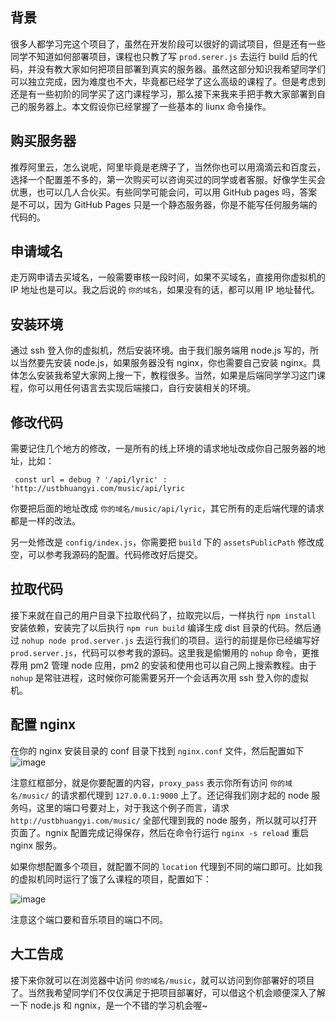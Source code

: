## 背景

很多人都学习完这个项目了，虽然在开发阶段可以很好的调试项目，但是还有一些同学不知道如何部署项目，课程也只教了写 `prod.serer.js` 去运行 build 后的代码，并没有教大家如何把项目部署到真实的服务器。虽然这部分知识我希望同学们可以独立完成，因为难度也不大，毕竟都已经学了这么高级的课程了。但是考虑到还是有一些初阶的同学买了这门课程学习，那么接下来我来手把手教大家部署到自己的服务器上。本文假设你已经掌握了一些基本的 liunx 命令操作。

## 购买服务器

推荐阿里云，怎么说呢，阿里毕竟是老牌子了，当然你也可以用滴滴云和百度云，选择一个配置差不多的，第一次购买可以咨询买过的同学或者客服。好像学生买会优惠，也可以几人合伙买。有些同学可能会问，可以用 GitHub pages 吗，答案是不可以，因为 GitHub Pages 只是一个静态服务器，你是不能写任何服务端的代码的。

## 申请域名

走万网申请去买域名，一般需要审核一段时间，如果不买域名，直接用你虚拟机的 IP 地址也是可以。我之后说的 `你的域名`，如果没有的话，都可以用 IP 地址替代。

## 安装环境

通过 ssh 登入你的虚拟机，然后安装环境。由于我们服务端用 node.js 写的，所以当然要先安装 node.js，如果服务器没有 nginx，你也需要自己安装 nginx。具体怎么安装我希望大家网上搜一下，教程很多。当然，如果是后端同学学习这门课程，你可以用任何语言去实现后端接口，自行安装相关的环境。

## 修改代码

需要记住几个地方的修改，一是所有的线上环境的请求地址改成你自己服务器的地址，比如：
```
 const url = debug ? '/api/lyric' : 'http://ustbhuangyi.com/music/api/lyric
```
你要把后面的地址改成 `你的域名/music/api/lyric`，其它所有的走后端代理的请求都是一样的改法。

另一处修改是 `config/index.js`，你需要把 `build` 下的 `assetsPublicPath` 修改成空，可以参考我源码的配置。代码修改好后提交。

## 拉取代码

接下来就在自己的用户目录下拉取代码了，拉取完以后，一样执行 `npm install` 安装依赖，安装完了以后执行 `npm run build` 编译生成 dist 目录的代码。然后通过 `nohup node prod.server.js` 去运行我们的项目。运行的前提是你已经编写好 `prod.server.js`，代码可以参考我的源码。这里我是偷懒用的 `nohup` 命令，更推荐用 pm2 管理 node 应用，pm2 的安装和使用也可以自己网上搜索教程。由于 `nohup` 是常驻进程，这时候你可能需要另开一个会话再次用 ssh 登入你的虚拟机。

## 配置 nginx

在你的 nginx 安装目录的 conf 目录下找到 `nginx.conf` 文件，然后配置如下 
![image](https://user-images.githubusercontent.com/5359011/36682555-5be6240c-1b56-11e8-935a-fc4c9265549a.png)

注意红框部分，就是你要配置的内容，`proxy_pass` 表示你所有访问 `你的域名/music/` 的请求都代理到 `127.0.0.1:9000` 上了。还记得我们刚才起的 node 服务吗，这里的端口号要对上，对于我这个例子而言，请求 `http://ustbhuangyi.com/music/` 全部代理到我的 node 服务，所以就可以打开页面了。ngnix 配置完成记得保存，然后在命令行运行 `nginx -s reload` 重启 nginx 服务。

如果你想配置多个项目，就配置不同的 `location` 代理到不同的端口即可。比如我的虚拟机同时运行了饿了么课程的项目，配置如下：

![image](https://user-images.githubusercontent.com/5359011/36684063-415417f8-1b5a-11e8-97a9-d6f9caa07136.png)

注意这个端口要和音乐项目的端口不同。

## 大工告成

接下来你就可以在浏览器中访问 `你的域名/music`，就可以访问到你部署好的项目了。当然我希望同学们不仅仅满足于把项目部署好，可以借这个机会顺便深入了解一下 node.js 和 ngnix，是一个不错的学习机会喔~
